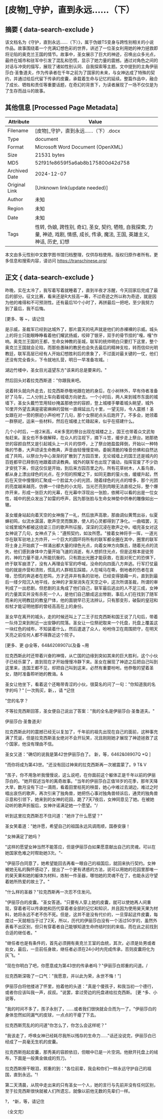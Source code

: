 # [皮物]_守护，直到永远……（下）



## 摘要  { data-search-exclude }

<!-- tcd_abstract -->
该文档名为《守护，直到永远……（下）》，属于伪娘TS变身与跨性别相关的小说作品。故事围绕着一个充满幻想色彩的世界，讲述了一位圣女利用她的神力拯救即将沦陷的奥克兰王国的情节。故事中，圣女展示了巨大的神迹，召唤出众多光点，最终在城市和驻军中引发了混乱和恐慌，显示了她力量的震撼。通过对角色之间的对话与冲突的描写，展现了诸如性别认同、自我探索等主题。文中提到的主角伊丽莎白·圣鲁道夫，作为传承者在千年之前为了国家的未来，与女神达成了特殊的契约，并通过给后代留下传承的皮囊，承载着生命与记忆的延续。整篇作品中，融合了成长、牺牲和责任等重要话题，在奇幻的背景下，为读者展现了一场不仅仅是为了生存而战斗的故事。

<!-- tcd_abstract_end -->

## 其他信息 [Processed Page Metadata]

| Attribute       | Value                                  |
|-----------------|----------------------------------------|
| Filename        | [皮物]_守护，直到永远……（下）.docx                             |
| Type            | document                                 |
| Format          | Microsoft Word Document (OpenXML)                               |
| Size            | 21531 bytes                           |
| MD5             | 52f91fe8659f5a6ab8b175800d42d758                                  |
| Archived Date   | 2024-12-07                             |
| Original Link   | [Unknown link(update needed)]                         |
| Author          | 未知                               |
| Region          | 未知                               |
| Date            | 未知                                 |
| Tags            | 性转, 伪娘, 跨性别, 奇幻, 圣女, 契约, 牺牲, 自我探索, 力量, 神迹, 戏剧, 情感, 成长, 传承, 魔法, 王国, 英雄主义, 神话, 历史, 幻想                                 |

本文由多元性别中文数字图书馆归档整理，仅供存档使用。版权归原作者所有。更多信息和搜索内容，请访问 <https://transchinese.org/>


## 正文 { data-search-exclude }

<!-- tcd_main_text -->
昨晚，实在太冷了，我写着写着就睡着了，直到半夜才冻醒，今天回家后完成了最后的部分。征文比赛，看来还是R大技高一筹，不过奇迹之所以称为奇迹，就是因为他的难得和不可预测性。还有最后10个小时了，再拼最后一把吧，至少我努力到了最后，我不后悔。

 [更多、等 ~，请记住

是示威，圣裁军已经到达城外了，那片震天的吼声就是他们的赤裸裸的示威。城头上的将士只能眼睁睁看着他们耀武扬威，咬碎了银牙，双手的骨节捏的"嘎，嘎"作响。奥克兰王国的王都，生命女神教的圣城，联军的统帅明白只要打下这里，整个奥克兰王国就会沦陷，而那些愚昧的教民也会失去最后的精神支柱，转而信仰光明教廷，联军高层已经有人开始幻想胜利后的景象了，不过面对最关键的一仗，他们还没有完全昏头，下令就地扎营，明日一早准备攻城。:

湖边竹楼中，圣女目光遥望东方"该来的总是要来的。"

然后回头对着拉克西斯道："你跟我来吧。

说着转头就向外走去，拉克西斯恭敬地跟在她的身后，在小树林外，早有侍者准备好了马车，二人分别上车向着城墙方向驶去。一个小时后，两人来到城市东面的城墙下，圣女头戴竹笠用轻纱掩盖那绝世的容颜，登上城楼手攀着城头眺望，城外10里开外望去满是密密麻麻的营帐一直绵延出几十里，一望无际，令人震撼！圣女跟在对一旁的祭祀小声吩咐了几句，那个女祭祀点头后跑开了。不多会，她领着一群祭祀，运来一些材料，然后在城楼上忙碌起来，似乎在搭建什么。

几个小时后，一座2米高，4米多宽的祭台出现在城楼之上，国王也带着众文武匆匆赶来。圣女也不多做解释，在众人的注视下，摘下斗笠，缓步走上祭台。她那绝世的容颜自然又是引起城头上一片片的惊呼，上了祭台她盈盈拜倒，开始以一种特殊的节奏，大声颂读生命教典，声音由轻慢慢变响，委婉清脆的嗓音仿佛和自然达成了共鸣，以祭台为中心渐渐的扩散到了方园百里，无论城墙上的国王还是城内的百姓都早已拜倒在地跟着颂读教典。城外的联军也出现了骚动，指挥官废了不少劲才安抚下来，但这仅仅是开始，到后来方园百里之内，所有花草树木，人畜鸟兽，都从身上漂出绿色的光点，在夕阳的照耀之下，如同无数的萤火虫，缓缓升起，然后在天空中慢慢的汇聚成一个脸盆大小的光团，随着绿色的光点的增多，那个光团的亮度越来越亮，仿佛一个绿色的小太阳，当光芒亮到肉眼无法直视之际，整个爆炸开来，形成一张巨大的光幕，在光幕中浮现出一张脸，依稀可以看的出是一位女性，城中的民众发出了如雷的呼声，因为那张脸与生命女神垫中供奉的雕像如出一辙。

圣女缓身站起向着天空的女神施了一礼，然后放声高歌，那曲调似黄莺出谷，似夏蝉初鸣，似流水潺潺，歌声空灵而飘渺，使人的心灵都得到了净化。一曲唱罢，无论城里城外都被这绕梁三日的歌声所征服，深深的沉浸在歌声之中。唱完圣女对这女神说了几句，女神点了头："遵照契约，如汝所愿。"接着女神将手一挥，一道光华在联军驻地上方炸开，一个巨大的圆环将所有的联军都全圈在其中，圈里的联军将士身上开始疯了一样涌出都大量的绿色光点，向着女神方向飘去，随着光点的流失，他们感到身体中力量开始飞速的消逝，有人想抓住光点，但是这根本是徒劳的，神的力量不是人所能抗衡的。只有跑出光圈才能获救，在面对死亡的恐惧下，终于联军崩溃了，没有人再理会军官的呼喊，没命的向四面八方奔逃。行军打仗最怕的就是炸营和溃败，慌乱的人群相互踩踏，人在喊马在嘶，倒地者的伤者在哀嚎，恐慌的奔逃者在悲鸣，方才还井井有条的驻地，已经变得狼藉一片。直到到最后一缕夕阳沉入地平线，女神的才渐渐消失在天空之中，这次所谓圣裁，所谓的审判成了一出悲剧，但悲剧的主角成了他们自己，联军最后逃出的人不足三成，女神的力量其实并没有杀死一个人，是他们自己酿成这出惨剧，事后人们在找到了随军而来的光明教廷的教皇尸体，他的面貌早已无法辨认，只有那变形，破裂的皇冠和权杖才能证明他那的曾经高高在上的身份。

圣女早在离开的城头，走的时候还叫上了二王子拉克西斯和国王说了几句后，带着一队侍卫来到附近一出安静的院落。圣女让一位祭祀取来一个托盘，托盘上覆盖这一块红色的绒布，不知装着什么，然后遣退了众人，吩咐侍卫在周围把守，在明天天亮之前任何人都不得靠近这个院子。

[更多、更 @全等，64&6208907以及备 ~用

拉克西斯此时还带着兴奋的神情，从亡国的边缘到突如其来的巨大胜利，这个小伙子已经乐蒙了，直到现在才开始慢慢冷静下来。圣女在展现了神迹之后把自己叫到这里来，连国王都不见，却把自己叫到这来，必然有重要吩咐。他恭敬的望着圣女，随时准备聆听她的教诲。&

圣女让他坐下，看着这个还略带青涩的小伙，很莫名的问了一句："你知道我的名字的吗？" [一次购买，新，，请 *记住

"您的名字？

不等拉克西斯回答，圣女便自己说出了答案："我的全名是伊丽莎白·圣鲁道夫。"

伊丽莎白·圣鲁道夫!

拉克西斯此时的震撼已经无以复加了，千年前的祖先出现在自己的面前，这种事充满了荒诞，但是拉克西斯圣女绝对不会开玩笑，况且刚刚她才展现了神迹拯救了这个国家，他没有理由不信。

圣女又道："确切的说我是第42世伊丽莎白了。
新，等，6462&08907Q *Q ]

"而你将成为第43世。"还没有回过神来的拉克西斯再一次被震蒙了。9 T& V

"孩子，你不用急听我慢慢说，这么说吧，在你面前这个躯体正是千年以前的伊丽莎白的。"她开叙述当年的离奇故事。"当年的伊丽莎白正值18岁的花季，那年天降大旱，数月没有下过一滴雨，看着田里枯死的秧苗，她心中难过去湖边，难过之时唱出哀伤的歌声，再次引来了独角兽，她把伤心事对独角兽倾诉后，通灵的独角兽示意和引领下，她来到的女神的花园，跪了7天7夜后，女神同意见了她。在被她动听的歌声折服后，女神许诺满足她一个愿望。"/

听到这里拉克西斯忍不住问道："她许了什么愿望？"

圣女笑着道："她许愿，希望自己的祖国永远风调雨顺，国泰安康！

"女神满足了她吗？

"这样的愿望女神当然不能答应，但是伊丽莎白如果愿意献出自己的灵魂，可以在她国家危难之时帮助她3次。"-

"伊丽莎白同意了，她希望能回去再看一眼自己的祖国后，就回来执行契约。女神被她无私的胸怀感动了，提出了一个更有诱惑的方法，说可以用她的花园里那唯一的昊天果和她的躯体为材料，炼制一件圣器，哪怕她的灵魂不在了，也能永远守望着她所热爱的故土了。"

"什么样的圣器？"拉克西斯再一次忍不住发问。

"伊丽莎白的皮囊。"圣女答道。"只要有人穿上她的皮囊，就可以使她再人间重现，穿着者可以传承她和历代穿着者全部的记忆和知识，并且因为使用昊天果为材料，她将永远不老不伤不死。但是，这并不是没有代价的，一旦穿起这件皮囊，每度过一天就相当于过了2天，所以，历代的伊丽莎白没有一个活过50岁的，虽然外表看不出区别，但只有穿着者自己能够知道生命终结时刻的来临，而在此之前找到合适的继任者。"

"继任者也是有条件的，首先必须拥有奥克兰王室的血统，其次，必须是处男或者处女，最后，一旦前任身故，继任者必须在24小时内完成传承，否则皮囊将化为灰飞。"

"现在你明白了吧，你愿意成为第43世的传承者吗？"伊丽莎白郑重的问道。/

拉克西斯深吸了一口气："我愿意，并以此为荣，永世不悔！"]

伊丽莎白将他搂进了怀里，拍着他的头道："真是个傻孩子，和我当初一个德行，或者你应该叫我一声，叔叔。"说罢，拿过旁边的托盘递给拉克西斯。 [更 ^多、小说等，

"我的时间不多了，孩子永别了，......或者我们很快就会合而为一了。"伊丽莎白的身体忽然如同漏气的皮球，一点点的干瘪了下去。

拉克西斯荒乱的的问道"你怎么了，你怎么会这样呢？"

"我该走了，呼唤女神已经耗尽我所以残存的生命力......"话还没说完，伊丽莎白已经成了一具毫无生机的皮囊。

拉克西斯抱起皮囊，那秀美的容颜依旧，但眼中已是一片空洞。他掀开托盘上的绒布，下面是一般黄金做成的剪刀。 '

拉克西斯擦干眼泪，郑重的到："各位前辈，我会和你们一样永远守护自己的祖国，直到永远。"!

第二天清晨，从院中走出来的只有圣女一个人，她的言行与先前并没有任何区别，至于拉克西斯很快就被人们所遗忘，就像以前他无数的先辈们一样。

?， ^新，等，请记住

（全文完）
<!-- tcd_main_text_end -->

